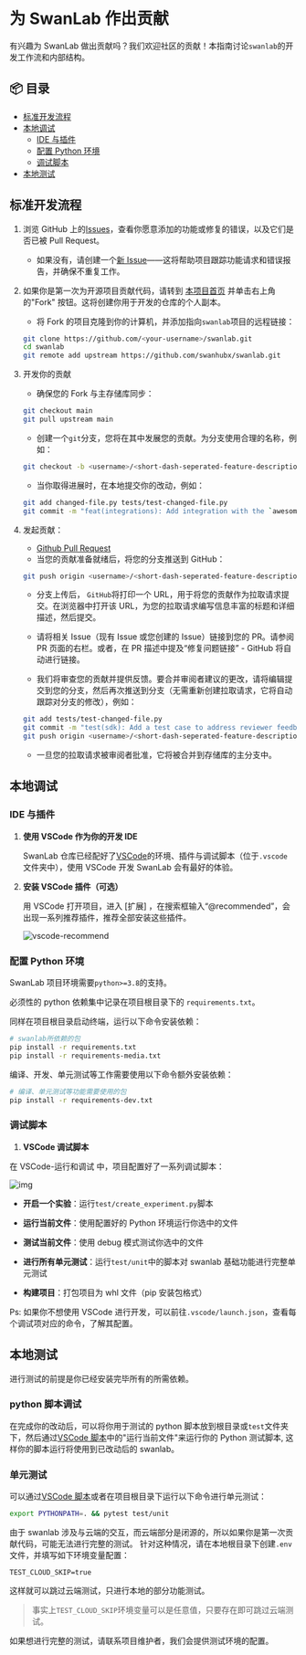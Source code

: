 # 为 SwanLab 作出贡献

有兴趣为 SwanLab 做出贡献吗？我们欢迎社区的贡献！本指南讨论`swanlab`的开发工作流和内部结构。

## 📦 目录

- [标准开发流程](#标准开发流程)
- [本地调试](#本地调试)
  - [IDE 与插件](#IDE与插件)
  - [配置 Python 环境](#配置python环境)
  - [调试脚本](#调试脚本)
- [本地测试](#本地测试)

## 标准开发流程

1. 浏览 GitHub 上的[Issues](https://github.com/SwanHubX/SwanLab/issues)，查看你愿意添加的功能或修复的错误，以及它们是否已被
   Pull Request。

   - 如果没有，请创建一个[新 Issue](https://github.com/SwanHubX/SwanLab/issues/new/choose)——这将帮助项目跟踪功能请求和错误报告，并确保不重复工作。

2. 如果你是第一次为开源项目贡献代码，请转到 [本项目首页](https://github.com/SwanHubX/SwanLab) 并单击右上角的"Fork"
   按钮。这将创建你用于开发的仓库的个人副本。

   - 将 Fork 的项目克隆到你的计算机，并添加指向`swanlab`项目的远程链接：

   ```bash
   git clone https://github.com/<your-username>/swanlab.git
   cd swanlab
   git remote add upstream https://github.com/swanhubx/swanlab.git
   ```

3. 开发你的贡献

   - 确保您的 Fork 与主存储库同步：

   ```bash
   git checkout main
   git pull upstream main
   ```

   - 创建一个`git`分支，您将在其中发展您的贡献。为分支使用合理的名称，例如：

   ```bash
   git checkout -b <username>/<short-dash-seperated-feature-description>
   ```

   - 当你取得进展时，在本地提交你的改动，例如：

   ```bash
   git add changed-file.py tests/test-changed-file.py
   git commit -m "feat(integrations): Add integration with the `awesomepyml` library"
   ```

4. 发起贡献：

   - [Github Pull Request](https://docs.github.com/en/pull-requests/collaborating-with-pull-requests/proposing-changes-to-your-work-with-pull-requests/about-pull-requests)
   - 当您的贡献准备就绪后，将您的分支推送到 GitHub：

   ```bash
   git push origin <username>/<short-dash-seperated-feature-description>
   ```

   - 分支上传后， `GitHub`将打印一个 URL，用于将您的贡献作为拉取请求提交。在浏览器中打开该 URL，为您的拉取请求编写信息丰富的标题和详细描述，然后提交。

   - 请将相关 Issue（现有 Issue 或您创建的 Issue）链接到您的 PR。请参阅 PR 页面的右栏。或者，在 PR
     描述中提及“修复问题链接” - GitHub 将自动进行链接。

   - 我们将审查您的贡献并提供反馈。要合并审阅者建议的更改，请将编辑提交到您的分支，然后再次推送到分支（无需重新创建拉取请求，它将自动跟踪对分支的修改），例如：

   ```bash
   git add tests/test-changed-file.py
   git commit -m "test(sdk): Add a test case to address reviewer feedback"
   git push origin <username>/<short-dash-seperated-feature-description>
   ```

   - 一旦您的拉取请求被审阅者批准，它将被合并到存储库的主分支中。

## 本地调试

### IDE 与插件

1. **使用 VSCode 作为你的开发 IDE**

   SwanLab 仓库已经配好了[VSCode](https://code.visualstudio.com/)的环境、插件与调试脚本（位于`.vscode`
   文件夹中），使用 VSCode 开发 SwanLab 会有最好的体验。

2. **安装 VSCode 插件（可选）**

   用 VSCode 打开项目，进入 [扩展] ，在搜索框输入“@recommended”，会出现一系列推荐插件，推荐全部安装这些插件。

   ![vscode-recommend](/readme_files/contribution_images/vscode_recommend.png)

### 配置 Python 环境

SwanLab 项目环境需要`python>=3.8`的支持。

必须性的 python 依赖集中记录在项目根目录下的 `requirements.txt`。

同样在项目根目录启动终端，运行以下命令安装依赖：

```Bash
# swanlab所依赖的包
pip install -r requirements.txt
pip install -r requirements-media.txt
```

编译、开发、单元测试等工作需要使用以下命令额外安装依赖：

```Bash
# 编译、单元测试等功能需要使用的包
pip install -r requirements-dev.txt
```

### 调试脚本

1. **VSCode 调试脚本**

在 VSCode-运行和调试 中，项目配置好了一系列调试脚本：

![img](/readme_files/contribution_images/debug.png)

- **开启一个实验**：运行`test/create_experiment.py`脚本

- **运行当前文件**：使用配置好的 Python 环境运行你选中的文件

- **测试当前文件**：使用 debug 模式测试你选中的文件

- **进行所有单元测试**：运行`test/unit`中的脚本对 swanlab 基础功能进行完整单元测试

- **构建项目**：打包项目为 whl 文件（pip 安装包格式）

Ps: 如果你不想使用 VSCode 进行开发，可以前往`.vscode/launch.json`，查看每个调试项对应的命令，了解其配置。

## 本地测试

进行测试的前提是你已经安装完毕所有的所需依赖。

### python 脚本调试

在完成你的改动后，可以将你用于测试的 python 脚本放到根目录或`test`文件夹下，然后通过[VSCode 脚本](#调试脚本)中的"运行当前文件"来运行你的 Python 测试脚本, 这样你的脚本运行将使用到已改动后的 swanlab。

### 单元测试

可以通过[VSCode 脚本](#调试脚本)或者在项目根目录下运行以下命令进行单元测试：

```Bash
export PYTHONPATH=. && pytest test/unit
```

由于 swanlab 涉及与云端的交互，而云端部分是闭源的，所以如果你是第一次贡献代码，可能无法进行完整的测试。
针对这种情况，请在本地根目录下创建`.env`文件，并填写如下环境变量配置：

```dotenv
TEST_CLOUD_SKIP=true
```

这样就可以跳过云端测试，只进行本地的部分功能测试。

> 事实上`TEST_CLOUD_SKIP`环境变量可以是任意值，只要存在即可跳过云端测试。

如果想进行完整的测试，请联系项目维护者，我们会提供测试环境的配置。
